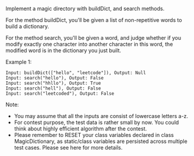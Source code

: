  Implement a magic directory with buildDict, and search methods.

For the method buildDict, you'll be given a list of non-repetitive words to build a dictionary.

For the method search, you'll be given a word, and judge whether if you modify exactly one character into another character in this word, the modified word is in the dictionary you just built.

Example 1:
```
Input: buildDict(["hello", "leetcode"]), Output: Null
Input: search("hello"), Output: False
Input: search("hhllo"), Output: True
Input: search("hell"), Output: False
Input: search("leetcoded"), Output: False
```
Note:
- You may assume that all the inputs are consist of lowercase letters a-z.
- For contest purpose, the test data is rather small by now. You could think about highly efficient algorithm after the contest.
- Please remember to RESET your class variables declared in class MagicDictionary, as static/class variables are persisted across multiple test cases. Please see here for more details.

